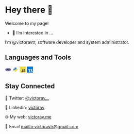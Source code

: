 # Hey there 👋 
Welcome to my page!
- 👀 I’m interested in ...

I’m @victoravtr, software developer and system administrator.

## Languages and Tools

<img height="20" src="https://raw.githubusercontent.com/github/explore/e15411113191afd939a6c8be9e71f270c98674e3/topics/php/php.png" alt="php">
<img height="20" src="https://raw.githubusercontent.com/github/explore/e15411113191afd939a6c8be9e71f270c98674e3/topics/python/python.png" alt="python">
<img height="20" src="https://raw.githubusercontent.com/github/explore/e15411113191afd939a6c8be9e71f270c98674e3/topics/javascript/javascript.png" alt="javascript">
<img height="20" src="https://raw.githubusercontent.com/github/explore/e15411113191afd939a6c8be9e71f270c98674e3/topics/typescript/typescript.png" alt="typescript">



<!-- 



<img height="20" src="https://github.com/github/explore/blob/e15411113191afd939a6c8be9e71f270c98674e3/topics/react/react.png?raw=true">

<img height="20" src="https://github.com/github/explore/blob/e15411113191afd939a6c8be9e71f270c98674e3/topics/angular/angular.png?raw=true">

<img height="20" src="https://github.com/github/explore/blob/e15411113191afd939a6c8be9e71f270c98674e3/topics/bash/bash.png?raw=true">

<img height="20" src="https://github.com/github/explore/blob/e15411113191afd939a6c8be9e71f270c98674e3/topics/linux/linux.png?raw=true">

<img height="20" src="https://github.com/github/explore/blob/e15411113191afd939a6c8be9e71f270c98674e3/topics/visual-studio-code/visual-studio-code.png?raw=true">
</code> -->

## Stay Connected
💬 Twitter: [@victorav__](https://twitter.com/victorav__)

💼 Linkedin: [victorav](https://linkedin)

🌐 My web: [victorav.me](https://victorav.me)

📧 Email [mailto:victoravtr@gmail.com](victoravtr@gmail.com)
